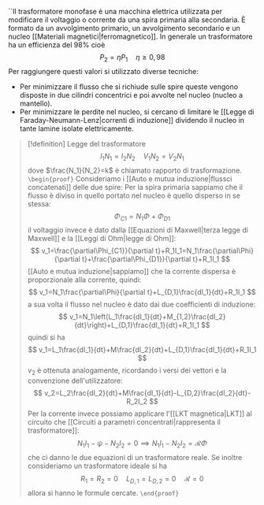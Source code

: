 ``Il trasformatore monofase è una macchina elettrica utilizzata per modificare il voltaggio o corrente da una spira primaria alla secondaria.
È formato da un avvolgimento primario, un avvolgimento secondario e un nucleo [[Materiali magnetici|ferromagnetico]].
In generale un trasformatore ha un efficienza del 98% cioè
$$
P_2=\eta P_1\quad\eta\ge0,98
$$
Per raggiungere questi valori si utilizzato diverse tecniche:
* Per minimizzare il flusso che si richiude sulle spire  queste vengono disposte in due cilindri concentrici e poi avvolte nel nucleo (nucleo a mantello).
* Per minimizzare le perdite nel nucleo, si cercano di limitare le [[Legge di Faraday-Neumann-Lenz|correnti di induzione]] dividendo il nucleo in tante lamine isolate elettricamente.

> [!definition] Legge del trasformatore
> $$
> I_1N_1=I_2N_2\quad V_1N_2=V_2N_1
> $$
> dove $\frac{N_1}{N_2}=k$ è chiamato rapporto di trasformazione.
> `\begin{proof}`
> Consideriamo i [[Auto e mutua induzione|flussci concatenati]] delle due spire:
> Per la spira primaria sappiamo che il flusso è diviso in quello portato nel nucleo è quello disperso in se stessa:
> $$
> \Phi_{C1}=N_1\Phi+\Phi_{D1}
> $$
> il voltaggio invece è dato dalla [[Equazioni di Maxwell|terza legge di Maxwell]] e la [[Leggi di Ohm|legge di Ohm]]:
> $$
> v_1=\frac{\partial\Phi_{C1}}{\partial t}+R_1I_1=N_1\frac{\partial\Phi}{\partial t}+\frac{\partial\Phi_{D1}}{\partial t}+R_1I_1
> $$
> [[Auto e mutua induzione|sappiamo]] che la corrente dispersa è proporzionale alla corrente, quindi:
> $$
> v_1=N_1\frac{\partial\Phi}{\partial t}+L_{D,1}\frac{dI_1}{dt}+R_1I_1
> $$
> a sua volta il flusso nel nucleo è dato dai due coefficienti di induzione:
> $$
> v_1=N_1\left(L_1\frac{dI_1}{dt}+M_{1,2}\frac{dI_2}{dt}\right)+L_{D,1}\frac{dI_1}{dt}+R_1I_1
> $$
> quindi si ha
> $$
> v_1=L_1\frac{dI_1}{dt}+M\frac{dI_2}{dt}+L_{D,1}\frac{dI_1}{dt}+R_1I_1
> $$
> $v_2$ è ottenuta analogamente, ricordando i versi dei vettori e la convenzione dell'utilizzatore:
> $$
> v_2=L_2\frac{dI_2}{dt}+M\frac{dI_1}{dt}-L_{D,2}\frac{dI_2}{dt}-R_2I_2
> $$
> Per la corrente invece possiamo applicare l'[[LKT magnetica|LKT]] al circuito che [[Circuiti a parametri concentrati|rappresenta il trasformatore]]:
> $$
> N_1I_1-\psi-N_2I_2=0\implies N_1I_1-N_2I_2=\mathcal{R}\Phi
> $$
> che ci danno le due equazioni di un trasformatore reale.
> Se inoltre consideriamo un trasformatore ideale si ha 
> $$
> R_1=R_2=0\quad L_{D,1}=L_{D,2}=0\quad \mathcal{R}=0
> $$
> allora si hanno le formule cercate.
> `\end{proof}`